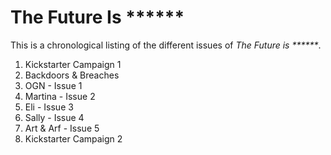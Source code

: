 # The Future Is ******

This is a chronological listing of the different issues of _The Future is ******_.

1. Kickstarter Campaign 1
2. Backdoors & Breaches
3. OGN - Issue 1
4. Martina - Issue 2
5. Eli - Issue 3
6. Sally - Issue 4
7. Art & Arf - Issue 5
8. Kickstarter Campaign 2
